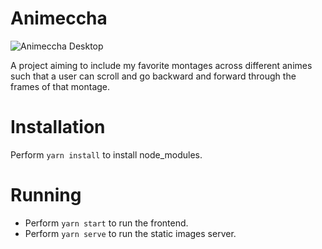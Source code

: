 # Animeccha

![Animeccha Desktop](https://github.com/lapstjup/animeccha/blob/main/data/animeccha_desktop.png)

A project aiming to include my favorite montages across different animes such that a user can scroll and go backward and forward through the frames of that montage. 

# Installation

Perform `yarn install` to install node_modules.

# Running

- Perform `yarn start` to run the frontend.
- Perform `yarn serve` to run the static images server.
